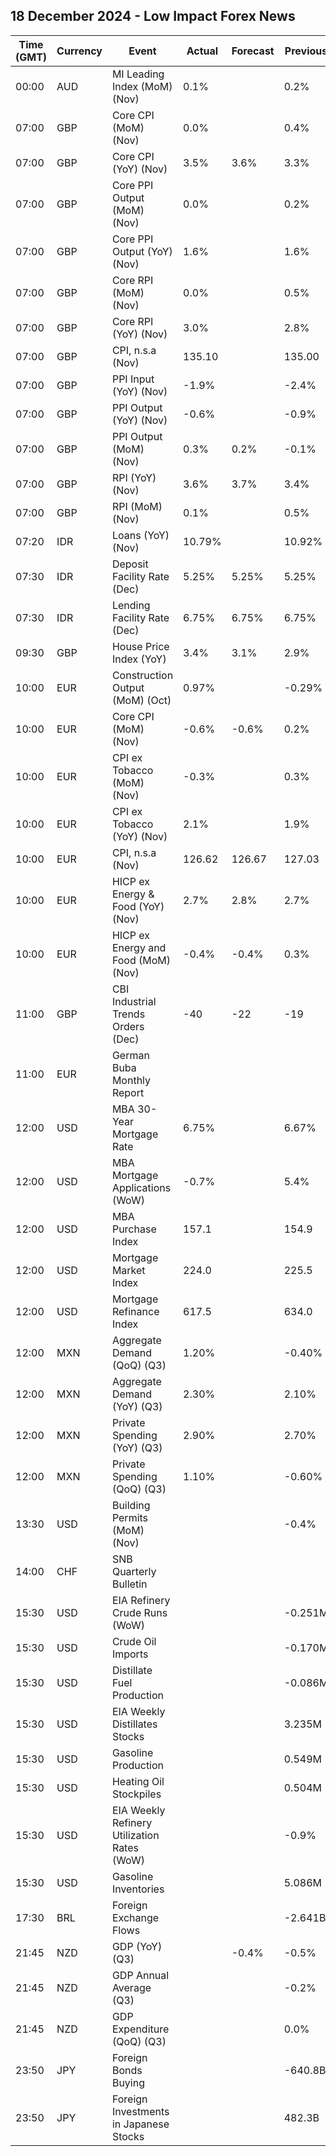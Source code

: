 ## 18 December 2024 - Low Impact Forex News

| Time (GMT) | Currency | Event | Actual | Forecast | Previous |
|------|----------|-------|--------|----------|----------|
| 00:00 | AUD | MI Leading Index (MoM) (Nov) | 0.1% |  | 0.2% |
| 07:00 | GBP | Core CPI (MoM) (Nov) | 0.0% |  | 0.4% |
| 07:00 | GBP | Core CPI (YoY) (Nov) | 3.5% | 3.6% | 3.3% |
| 07:00 | GBP | Core PPI Output (MoM) (Nov) | 0.0% |  | 0.2% |
| 07:00 | GBP | Core PPI Output (YoY) (Nov) | 1.6% |  | 1.6% |
| 07:00 | GBP | Core RPI (MoM) (Nov) | 0.0% |  | 0.5% |
| 07:00 | GBP | Core RPI (YoY) (Nov) | 3.0% |  | 2.8% |
| 07:00 | GBP | CPI, n.s.a (Nov) | 135.10 |  | 135.00 |
| 07:00 | GBP | PPI Input (YoY) (Nov) | -1.9% |  | -2.4% |
| 07:00 | GBP | PPI Output (YoY) (Nov) | -0.6% |  | -0.9% |
| 07:00 | GBP | PPI Output (MoM) (Nov) | 0.3% | 0.2% | -0.1% |
| 07:00 | GBP | RPI (YoY) (Nov) | 3.6% | 3.7% | 3.4% |
| 07:00 | GBP | RPI (MoM) (Nov) | 0.1% |  | 0.5% |
| 07:20 | IDR | Loans (YoY) (Nov) | 10.79% |  | 10.92% |
| 07:30 | IDR | Deposit Facility Rate (Dec) | 5.25% | 5.25% | 5.25% |
| 07:30 | IDR | Lending Facility Rate (Dec) | 6.75% | 6.75% | 6.75% |
| 09:30 | GBP | House Price Index (YoY) | 3.4% | 3.1% | 2.9% |
| 10:00 | EUR | Construction Output (MoM) (Oct) | 0.97% |  | -0.29% |
| 10:00 | EUR | Core CPI (MoM) (Nov) | -0.6% | -0.6% | 0.2% |
| 10:00 | EUR | CPI ex Tobacco (MoM) (Nov) | -0.3% |  | 0.3% |
| 10:00 | EUR | CPI ex Tobacco (YoY) (Nov) | 2.1% |  | 1.9% |
| 10:00 | EUR | CPI, n.s.a (Nov) | 126.62 | 126.67 | 127.03 |
| 10:00 | EUR | HICP ex Energy & Food (YoY) (Nov) | 2.7% | 2.8% | 2.7% |
| 10:00 | EUR | HICP ex Energy and Food (MoM) (Nov) | -0.4% | -0.4% | 0.3% |
| 11:00 | GBP | CBI Industrial Trends Orders (Dec) | -40 | -22 | -19 |
| 11:00 | EUR | German Buba Monthly Report |  |  |  |
| 12:00 | USD | MBA 30-Year Mortgage Rate | 6.75% |  | 6.67% |
| 12:00 | USD | MBA Mortgage Applications (WoW) | -0.7% |  | 5.4% |
| 12:00 | USD | MBA Purchase Index | 157.1 |  | 154.9 |
| 12:00 | USD | Mortgage Market Index | 224.0 |  | 225.5 |
| 12:00 | USD | Mortgage Refinance Index | 617.5 |  | 634.0 |
| 12:00 | MXN | Aggregate Demand (QoQ) (Q3) | 1.20% |  | -0.40% |
| 12:00 | MXN | Aggregate Demand (YoY) (Q3) | 2.30% |  | 2.10% |
| 12:00 | MXN | Private Spending (YoY) (Q3) | 2.90% |  | 2.70% |
| 12:00 | MXN | Private Spending (QoQ) (Q3) | 1.10% |  | -0.60% |
| 13:30 | USD | Building Permits (MoM) (Nov) |  |  | -0.4% |
| 14:00 | CHF | SNB Quarterly Bulletin |  |  |  |
| 15:30 | USD | EIA Refinery Crude Runs (WoW) |  |  | -0.251M |
| 15:30 | USD | Crude Oil Imports |  |  | -0.170M |
| 15:30 | USD | Distillate Fuel Production |  |  | -0.086M |
| 15:30 | USD | EIA Weekly Distillates Stocks |  |  | 3.235M |
| 15:30 | USD | Gasoline Production |  |  | 0.549M |
| 15:30 | USD | Heating Oil Stockpiles |  |  | 0.504M |
| 15:30 | USD | EIA Weekly Refinery Utilization Rates (WoW) |  |  | -0.9% |
| 15:30 | USD | Gasoline Inventories |  |  | 5.086M |
| 17:30 | BRL | Foreign Exchange Flows |  |  | -2.641B |
| 21:45 | NZD | GDP (YoY) (Q3) |  | -0.4% | -0.5% |
| 21:45 | NZD | GDP Annual Average (Q3) |  |  | -0.2% |
| 21:45 | NZD | GDP Expenditure (QoQ) (Q3) |  |  | 0.0% |
| 23:50 | JPY | Foreign Bonds Buying |  |  | -640.8B |
| 23:50 | JPY | Foreign Investments in Japanese Stocks |  |  | 482.3B |

